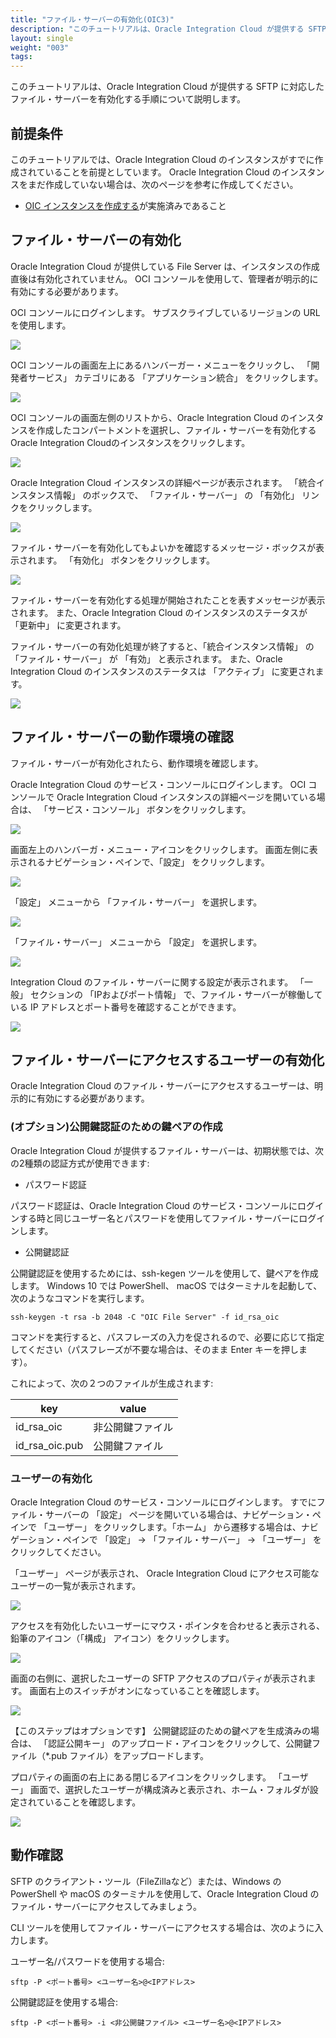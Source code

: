 ```yaml
---
title: "ファイル・サーバーの有効化(OIC3)"
description: "このチュートリアルは、Oracle Integration Cloud が提供する SFTP に対応したファイル・サーバーを有効化する手順について説明します。"
layout: single
weight: "003"
tags:
---
```

このチュートリアルは、Oracle Integration Cloud が提供する SFTP に対応したファイル・サーバーを有効化する手順について説明します。

前提条件
--------

このチュートリアルでは、Oracle Integration Cloud のインスタンスがすでに作成されていることを前提としています。 Oracle Integration Cloud のインスタンスをまだ作成していない場合は、次のページを参考に作成してください。

- [OIC インスタンスを作成する](../integration-for-commons)が実施済みであること

ファイル・サーバーの有効化
--------

Oracle Integration Cloud が提供している File Server は、インスタンスの作成直後は有効化されていません。 OCI コンソールを使用して、管理者が明示的に有効にする必要があります。

OCI コンソールにログインします。 サブスクライブしているリージョンの URL を使用します。

![](001.png)

OCI コンソールの画面左上にあるハンバーガー・メニューをクリックし、 「開発者サービス」 カテゴリにある 「アプリケーション統合」 をクリックします。

![](002.png)

OCI コンソールの画面左側のリストから、Oracle Integration Cloud のインスタンスを作成したコンパートメントを選択し、ファイル・サーバーを有効化するOracle Integration Cloudのインスタンスをクリックします。

![](003.png)

Oracle Integration Cloud インスタンスの詳細ページが表示されます。 「統合インスタンス情報」 のボックスで、 「ファイル・サーバー」 の 「有効化」 リンクをクリックします。

![](004.png)

ファイル・サーバーを有効化してもよいかを確認するメッセージ・ボックスが表示されます。 「有効化」 ボタンをクリックします。

![](005.png)

ファイル・サーバーを有効化する処理が開始されたことを表すメッセージが表示されます。 また、Oracle Integration Cloud のインスタンスのステータスが 「更新中」 に変更されます。

ファイル・サーバーの有効化処理が終了すると、「統合インスタンス情報」 の 「ファイル・サーバー」 が 「有効」 と表示されます。 また、Oracle Integration Cloud のインスタンスのステータスは 「アクティブ」 に変更されます。

![](007.png)

ファイル・サーバーの動作環境の確認
--------

ファイル・サーバーが有効化されたら、動作環境を確認します。

Oracle Integration Cloud のサービス・コンソールにログインします。 OCI コンソールで Oracle Integration Cloud インスタンスの詳細ページを開いている場合は、 「サービス・コンソール」 ボタンをクリックします。

![](008.png)

画面左上のハンバーガ・メニュー・アイコンをクリックします。 画面左側に表示されるナビゲーション・ペインで、「設定」 をクリックします。

![](009.png)

「設定」 メニューから 「ファイル・サーバー」 を選択します。

![](010.png)

「ファイル・サーバー」 メニューから 「設定」 を選択します。

![](011.png)

Integration Cloud のファイル・サーバーに関する設定が表示されます。 「一般」 セクションの 「IPおよびポート情報」 で、ファイル・サーバーが稼働している IP アドレスとポート番号を確認することができます。

![](012.png)

ファイル・サーバーにアクセスするユーザーの有効化
--------

Oracle Integration Cloud のファイル・サーバーにアクセスするユーザーは、明示的に有効にする必要があります。

### (オプション)公開鍵認証のための鍵ペアの作成

Oracle Integration Cloud が提供するファイル・サーバーは、初期状態では、次の2種類の認証方式が使用できます:

- パスワード認証

パスワード認証は、Oracle Integration Cloud のサービス・コンソールにログインする時と同じユーザー名とパスワードを使用してファイル・サーバーにログインします。

- 公開鍵認証

公開鍵認証を使用するためには、ssh-kegen ツールを使用して、鍵ペアを作成します。 Windows 10 では PowerShell、 macOS ではターミナルを起動して、次のようなコマンドを実行します。

```
ssh-keygen -t rsa -b 2048 -C "OIC File Server" -f id_rsa_oic
```
コマンドを実行すると、パスフレーズの入力を促されるので、必要に応じて指定してください（パスフレーズが不要な場合は、そのまま Enter キーを押します）。

これによって、次の２つのファイルが生成されます:

key|value
-|-
id_rsa_oic|非公開鍵ファイル
id_rsa_oic.pub|公開鍵ファイル

### ユーザーの有効化

Oracle Integration Cloud のサービス・コンソールにログインします。 すでにファイル・サーバーの 「設定」 ページを開いている場合は、ナビゲーション・ペインで 「ユーザー」 をクリックします。「ホーム」 から遷移する場合は、ナビゲーション・ペインで 「設定」 → 「ファイル・サーバー」 → 「ユーザー」 をクリックしてください。

「ユーザー」 ページが表示され、 Oracle Integration Cloud にアクセス可能なユーザーの一覧が表示されます。

![](013.png)

アクセスを有効化したいユーザーにマウス・ポインタを合わせると表示される、鉛筆のアイコン（「構成」 アイコン）をクリックします。

![](014.png)

画面の右側に、選択したユーザーの SFTP アクセスのプロパティが表示されます。 画面右上のスイッチがオンになっていることを確認します。

![](015.png)

【このステップはオプションです】 公開鍵認証のための鍵ペアを生成済みの場合は、 「認証公開キー」 のアップロード・アイコンをクリックして、公開鍵ファイル（*.pub ファイル）をアップロードします。

プロパティの画面の右上にある閉じるアイコンをクリックします。 「ユーザー」 画面で、選択したユーザーが構成済みと表示され、ホーム・フォルダが設定されていることを確認します。

![](016.png)

動作確認
--------

SFTP のクライアント・ツール（FileZillaなど）または、Windows の PowerShell や macOS のターミナルを使用して、Oracle Integration Cloud のファイル・サーバーにアクセスしてみましょう。

CLI ツールを使用してファイル・サーバーにアクセスする場合は、次のように入力します。

ユーザー名/パスワードを使用する場合:
```
sftp -P <ポート番号> <ユーザー名>@<IPアドレス>
```

公開鍵認証を使用する場合:
```
sftp -P <ポート番号> -i <非公開鍵ファイル> <ユーザー名>@<IPアドレス>
```
